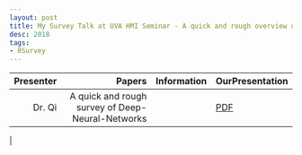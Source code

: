 ```yaml
---
layout: post
title: My Survey Talk at UVA HMI Seminar - A quick and rough overview of DNN
desc: 2018
tags:
- 0Survey
---
```



| Presenter | Papers | Information| OurPresentation |
| -----: | ----------: | :----- | :----- |
| Dr. Qi | A quick and rough survey of Deep-Neural-Networks |  |  [PDF]({{site.baseurl}}/talks/201802-QI-HMI-DeepOverview.pdf) |
|
